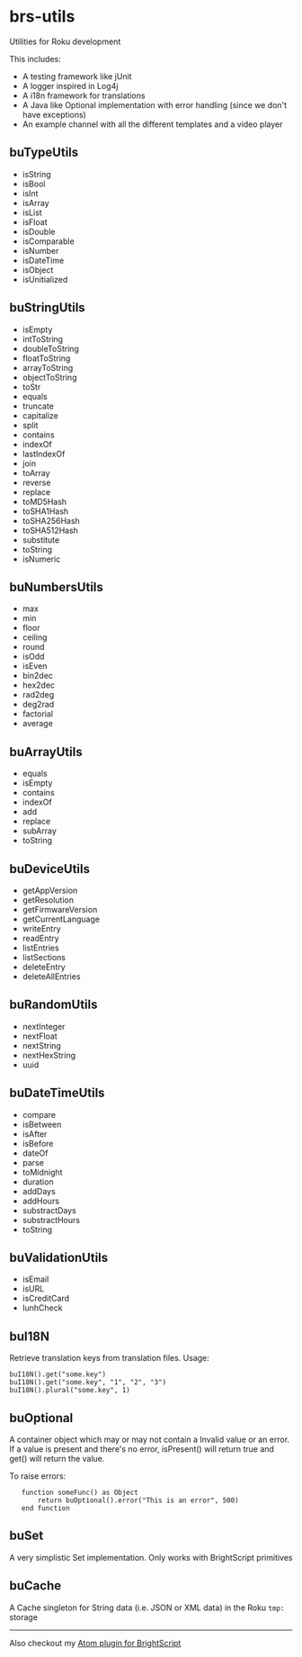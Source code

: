 # brs-utils
Utilities for Roku development

This includes:

* A testing framework like jUnit
* A logger inspired in Log4j
* A i18n framework for translations
* A Java like Optional implementation with error handling (since we don't have exceptions)
* An example channel with all the different templates and a video player

## buTypeUtils

* isString
* isBool
* isInt
* isArray
* isList
* isFloat
* isDouble
* isComparable
* isNumber
* isDateTime
* isObject
* isUnitialized

## buStringUtils

* isEmpty
* intToString
* doubleToString
* floatToString
* arrayToString
* objectToString
* toStr
* equals
* truncate
* capitalize
* split
* contains
* indexOf
* lastIndexOf
* join
* toArray
* reverse
* replace
* toMD5Hash
* toSHA1Hash
* toSHA256Hash
* toSHA512Hash
* substitute
* toString
* isNumeric

## buNumbersUtils

* max
* min
* floor
* ceiling
* round
* isOdd
* isEven
* bin2dec
* hex2dec
* rad2deg
* deg2rad
* factorial
* average

## buArrayUtils

* equals
* isEmpty
* contains
* indexOf
* add
* replace
* subArray
* toString

## buDeviceUtils

* getAppVersion
* getResolution
* getFirmwareVersion
* getCurrentLanguage
* writeEntry
* readEntry
* listEntries
* listSections
* deleteEntry
* deleteAllEntries

## buRandomUtils

* nextInteger
* nextFloat
* nextString
* nextHexString
* uuid

## buDateTimeUtils

* compare
* isBetween
* isAfter
* isBefore
* dateOf
* parse
* toMidnight
* duration
* addDays
* addHours
* substractDays
* substractHours
* toString

## buValidationUtils

* isEmail
* isURL
* isCreditCard
* lunhCheck

## buI18N
Retrieve translation keys from translation files. Usage:

```
buI18N().get("some.key")
buI18N().get("some.key", "1", "2", "3")
buI18N().plural("some.key", 1)
```

## buOptional
A container object which may or may not contain a Invalid value or an error.
If a value is present and there's no error, isPresent() will return true
and get() will return the value.

To raise errors:

```
   function someFunc() as Object
       return buOptional().error("This is an error", 500)
   end function
```

## buSet
A very simplistic Set implementation. Only works with BrightScript primitives

## buCache
A Cache singleton for String data (i.e. JSON or XML data) in the Roku `tmp:` storage

---

Also checkout my [Atom plugin for BrightScript](https://github.com/Eldelshell/language-brs)
